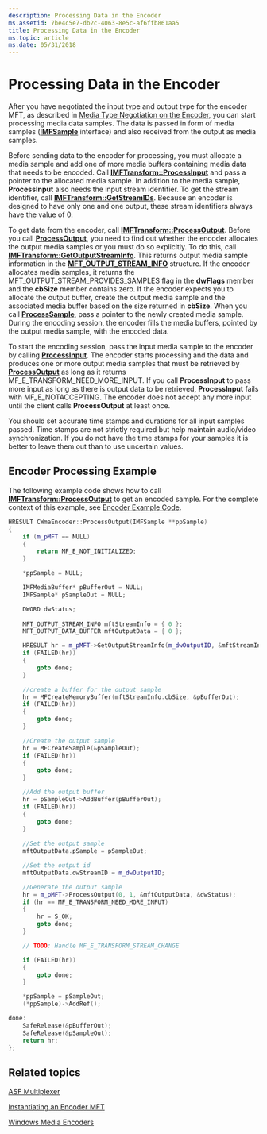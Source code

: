 ```yaml
---
description: Processing Data in the Encoder
ms.assetid: 7be4c5e7-db2c-4063-8e5c-af6ffb861aa5
title: Processing Data in the Encoder
ms.topic: article
ms.date: 05/31/2018
---
```


# Processing Data in the Encoder

After you have negotiated the input type and output type for the encoder MFT, as described in [Media Type Negotiation on the Encoder](media-type-negotiation-on-the-encoder.md), you can start processing media data samples. The data is passed in form of media samples ([**IMFSample**](/windows/desktop/api/mfobjects/nn-mfobjects-imfsample) interface) and also received from the output as media samples.

Before sending data to the encoder for processing, you must allocate a media sample and add one of more media buffers containing media data that needs to be encoded. Call [**IMFTransform::ProcessInput**](/windows/desktop/api/mftransform/nf-mftransform-imftransform-processinput) and pass a pointer to the allocated media sample. In addition to the media sample, **ProcessInput** also needs the input stream identifier. To get the stream identifier, call [**IMFTransform::GetStreamIDs**](/windows/desktop/api/mftransform/nf-mftransform-imftransform-getstreamids). Because an encoder is designed to have only one and one output, these stream identifiers always have the value of 0.

To get data from the encoder, call [**IMFTransform::ProcessOutput**](/windows/desktop/api/mftransform/nf-mftransform-imftransform-processoutput). Before you call [**ProcessOutput**](/windows/desktop/api/mfidl/nf-mfidl-imfqualitymanager-notifyprocessoutput), you need to find out whether the encoder allocates the output media samples or you must do so explicitly. To do this, call [**IMFTransform::GetOutputStreamInfo**](/windows/desktop/api/mftransform/nf-mftransform-imftransform-getoutputstreaminfo). This returns output media sample information in the [**MFT\_OUTPUT\_STREAM\_INFO**](/windows/desktop/api/mftransform/ns-mftransform-mft_output_stream_info) structure. If the encoder allocates media samples, it returns the MFT\_OUTPUT\_STREAM\_PROVIDES\_SAMPLES flag in the **dwFlags** member and the **cbSize** member contains zero. If the encoder expects you to allocate the output buffer, create the output media sample and the associated media buffer based on the size returned in **cbSize**. When you call [**ProcessSample**](/windows/desktop/api/wmcontainer/nf-wmcontainer-imfasfmultiplexer-processsample), pass a pointer to the newly created media sample. During the encoding session, the encoder fills the media buffers, pointed by the output media sample, with the encoded data.

To start the encoding session, pass the input media sample to the encoder by calling [**ProcessInput**](/windows/desktop/api/mftransform/nf-mftransform-imftransform-processinput). The encoder starts processing and the data and produces one or more output media samples that must be retrieved by [**ProcessOutput**](/windows/desktop/api/mftransform/nf-mftransform-imftransform-processoutput) as long as it returns MF\_E\_TRANSFORM\_NEED\_MORE\_INPUT. If you call **ProcessInput** to pass more input as long as there is output data to be retrieved, **ProcessInput** fails with MF\_E\_NOTACCEPTING. The encoder does not accept any more input until the client calls **ProcessOutput** at least once.

You should set accurate time stamps and durations for all input samples passed. Time stamps are not strictly required but help maintain audio/video synchronization. If you do not have the time stamps for your samples it is better to leave them out than to use uncertain values.

## Encoder Processing Example

The following example code shows how to call [**IMFTransform::ProcessOutput**](/windows/desktop/api/mftransform/nf-mftransform-imftransform-processoutput) to get an encoded sample. For the complete context of this example, see [Encoder Example Code](encoder-example-code.md).


```C++
HRESULT CWmaEncoder::ProcessOutput(IMFSample **ppSample)
{
    if (m_pMFT == NULL)
    {
        return MF_E_NOT_INITIALIZED;
    }

    *ppSample = NULL;

    IMFMediaBuffer* pBufferOut = NULL;
    IMFSample* pSampleOut = NULL;

    DWORD dwStatus;
  
    MFT_OUTPUT_STREAM_INFO mftStreamInfo = { 0 };
    MFT_OUTPUT_DATA_BUFFER mftOutputData = { 0 };

    HRESULT hr = m_pMFT->GetOutputStreamInfo(m_dwOutputID, &mftStreamInfo);
    if (FAILED(hr))
    {
        goto done;
    }

    //create a buffer for the output sample
    hr = MFCreateMemoryBuffer(mftStreamInfo.cbSize, &pBufferOut);
    if (FAILED(hr))
    {
        goto done;
    }

    //Create the output sample
    hr = MFCreateSample(&pSampleOut);
    if (FAILED(hr))
    {
        goto done;
    }

    //Add the output buffer 
    hr = pSampleOut->AddBuffer(pBufferOut);
    if (FAILED(hr))
    {
        goto done;
    }
 
    //Set the output sample
    mftOutputData.pSample = pSampleOut;

    //Set the output id
    mftOutputData.dwStreamID = m_dwOutputID;

    //Generate the output sample
    hr = m_pMFT->ProcessOutput(0, 1, &mftOutputData, &dwStatus);
    if (hr == MF_E_TRANSFORM_NEED_MORE_INPUT)
    {
        hr = S_OK;
        goto done;
    }

    // TODO: Handle MF_E_TRANSFORM_STREAM_CHANGE

    if (FAILED(hr))
    {
        goto done;
    }

    *ppSample = pSampleOut;
    (*ppSample)->AddRef();

done:
    SafeRelease(&pBufferOut);
    SafeRelease(&pSampleOut);
    return hr;
};
```



## Related topics

<dl> <dt>

[ASF Multiplexer](asf-multiplexer.md)
</dt> <dt>

[Instantiating an Encoder MFT](instantiating-the-encoder-mft.md)
</dt> <dt>

[Windows Media Encoders](windows-media-encoders.md)
</dt> </dl>

 

 



